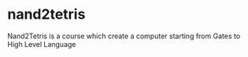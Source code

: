 # nand2tetris
Nand2Tetris is a course which create a computer starting from Gates to High Level Language
